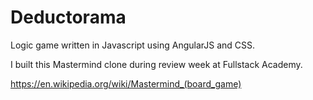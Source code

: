 # Deductorama

Logic game written in Javascript using AngularJS and CSS.

I built this Mastermind clone during review week at Fullstack Academy.

https://en.wikipedia.org/wiki/Mastermind_(board_game)




